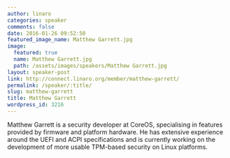```yaml
---
author: linaro
categories: speaker
comments: false
date: 2016-01-26 09:52:50
featured_image_name: Matthew Garrett.jpg
image:
  featured: true
  name: Matthew Garrett.jpg
  path: /assets/images/speakers/Matthew Garrett.jpg
layout: speaker-post
link: http://connect.linaro.org/member/matthew-garrett/
permalink: /speaker/:title/
slug: matthew-garrett
title: Matthew Garrett
wordpress_id: 3216
---
```


Matthew Garrett is a security developer at CoreOS, specialising in
features provided by firmware and platform hardware. He has extensive
experience around the UEFI and ACPI specifications and is currently
working on the development of more usable TPM-based security on Linux
platforms.